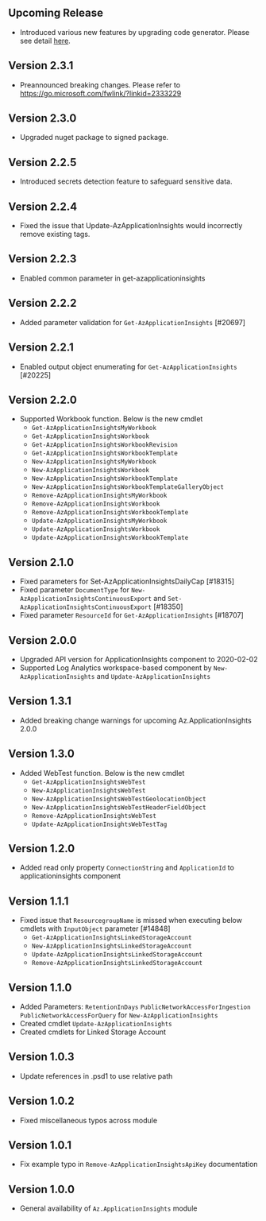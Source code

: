 <!--
    Please leave this section at the top of the change log.

    Changes for the upcoming release should go under the section titled "Upcoming Release", and should adhere to the following format:

    ## Upcoming Release
    * Overview of change #1
        - Additional information about change #1
    * Overview of change #2
        - Additional information about change #2
        - Additional information about change #2
    * Overview of change #3
    * Overview of change #4
        - Additional information about change #4

    ## YYYY.MM.DD - Version X.Y.Z (Previous Release)
    * Overview of change #1
        - Additional information about change #1
-->
## Upcoming Release
* Introduced various new features by upgrading code generator. Please see detail [here](https://github.com/Azure/azure-powershell/blob/main/documentation/Autorest-powershell-v4-new-features.md).

## Version 2.3.1
* Preannounced breaking changes. Please refer to https://go.microsoft.com/fwlink/?linkid=2333229

## Version 2.3.0
* Upgraded nuget package to signed package.

## Version 2.2.5
* Introduced secrets detection feature to safeguard sensitive data.

## Version 2.2.4
* Fixed the issue that Update-AzApplicationInsights would incorrectly remove existing tags.

## Version 2.2.3
* Enabled common parameter in get-azapplicationinsights 

## Version 2.2.2
* Added parameter validation for `Get-AzApplicationInsights` [#20697]

## Version 2.2.1
* Enabled output object enumerating for `Get-AzApplicationInsights` [#20225]

## Version 2.2.0
* Supported Workbook function. Below is the new cmdlet
    * `Get-AzApplicationInsightsMyWorkbook`
    * `Get-AzApplicationInsightsWorkbook`
    * `Get-AzApplicationInsightsWorkbookRevision`
    * `Get-AzApplicationInsightsWorkbookTemplate`
    * `New-AzApplicationInsightsMyWorkbook`
    * `New-AzApplicationInsightsWorkbook`
    * `New-AzApplicationInsightsWorkbookTemplate`
    * `New-AzApplicationInsightsWorkbookTemplateGalleryObject`
    * `Remove-AzApplicationInsightsMyWorkbook`
    * `Remove-AzApplicationInsightsWorkbook`
    * `Remove-AzApplicationInsightsWorkbookTemplate`
    * `Update-AzApplicationInsightsMyWorkbook`
    * `Update-AzApplicationInsightsWorkbook`
    * `Update-AzApplicationInsightsWorkbookTemplate`

## Version 2.1.0
* Fixed parameters for Set-AzApplicationInsightsDailyCap [#18315]
* Fixed parameter `DocumentType` for `New-AzApplicationInsightsContinuousExport` and `Set-AzApplicationInsightsContinuousExport` [#18350]
* Fixed parameter `ResourceId` for `Get-AzApplicationInsights` [#18707]

## Version 2.0.0
* Upgraded API version for ApplicationInsights component to 2020-02-02
* Supported Log Analytics workspace-based component by `New-AzApplicationInsights` and `Update-AzApplicationInsights`

## Version 1.3.1
* Added breaking change warnings for upcoming Az.ApplicationInsights 2.0.0

## Version 1.3.0
* Added WebTest function. Below is the new cmdlet
    * `Get-AzApplicationInsightsWebTest`
    * `New-AzApplicationInsightsWebTest`
    * `New-AzApplicationInsightsWebTestGeolocationObject`
    * `New-AzApplicationInsightsWebTestHeaderFieldObject`
    * `Remove-AzApplicationInsightsWebTest`
    * `Update-AzApplicationInsightsWebTestTag`

## Version 1.2.0
* Added read only property `ConnectionString` and `ApplicationId` to applicationinsights component

## Version 1.1.1
* Fixed issue that `ResourcegroupName` is missed when executing below cmdlets with `InputObject` parameter [#14848]
    * `Get-AzApplicationInsightsLinkedStorageAccount`
    * `New-AzApplicationInsightsLinkedStorageAccount`
    * `Update-AzApplicationInsightsLinkedStorageAccount`
    * `Remove-AzApplicationInsightsLinkedStorageAccount` 

## Version 1.1.0
* Added Parameters: `RetentionInDays` `PublicNetworkAccessForIngestion` `PublicNetworkAccessForQuery` for `New-AzApplicationInsights`
* Created cmdlet `Update-AzApplicationInsights`
* Created cmdlets for Linked Storage Account

## Version 1.0.3
* Update references in .psd1 to use relative path

## Version 1.0.2
* Fixed miscellaneous typos across module

## Version 1.0.1
* Fix example typo in `Remove-AzApplicationInsightsApiKey` documentation 

## Version 1.0.0
* General availability of `Az.ApplicationInsights` module
